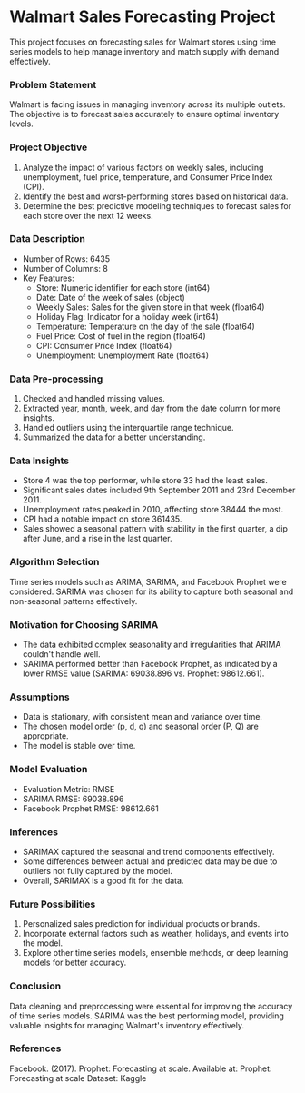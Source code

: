 # Walmart Sales Forecasting Project
This project focuses on forecasting sales for Walmart stores using time series models to help manage inventory and match supply with demand effectively.

### Problem Statement
Walmart is facing issues in managing inventory across its multiple outlets. The objective is to forecast sales accurately to ensure optimal inventory levels.
### Project Objective
1. Analyze the impact of various factors on weekly sales, including unemployment, fuel price, temperature, and Consumer Price Index (CPI).
2. Identify the best and worst-performing stores based on historical data.
3. Determine the best predictive modeling techniques to forecast sales for each store over the next 12 weeks.
### Data Description
* Number of Rows: 6435
* Number of Columns: 8
* Key Features:
   - Store: Numeric identifier for each store (int64)
   - Date: Date of the week of sales (object)
   - Weekly Sales: Sales for the given store in that week (float64)
   - Holiday Flag: Indicator for a holiday week (int64)
   - Temperature: Temperature on the day of the sale (float64)
   - Fuel Price: Cost of fuel in the region (float64)
   - CPI: Consumer Price Index (float64)
   - Unemployment: Unemployment Rate (float64)
### Data Pre-processing
1. Checked and handled missing values.
2. Extracted year, month, week, and day from the date column for more insights.
3. Handled outliers using the interquartile range technique.
4. Summarized the data for a better understanding.
### Data Insights
* Store 4 was the top performer, while store 33 had the least sales.
* Significant sales dates included 9th September 2011 and 23rd December 2011.
* Unemployment rates peaked in 2010, affecting store 38444 the most.
* CPI had a notable impact on store 361435.
* Sales showed a seasonal pattern with stability in the first quarter, a dip after June, and a rise in the last quarter.
### Algorithm Selection
Time series models such as ARIMA, SARIMA, and Facebook Prophet were considered. SARIMA was chosen for its ability to capture both seasonal and non-seasonal patterns effectively.

### Motivation for Choosing SARIMA
* The data exhibited complex seasonality and irregularities that ARIMA couldn't handle well.
* SARIMA performed better than Facebook Prophet, as indicated by a lower RMSE value (SARIMA: 69038.896 vs. Prophet: 98612.661).
### Assumptions
* Data is stationary, with consistent mean and variance over time.
* The chosen model order (p, d, q) and seasonal order (P, Q) are appropriate.
* The model is stable over time.
### Model Evaluation
* Evaluation Metric: RMSE
* SARIMA RMSE: 69038.896
* Facebook Prophet RMSE: 98612.661
### Inferences
* SARIMAX captured the seasonal and trend components effectively.
* Some differences between actual and predicted data may be due to outliers not fully captured by the model.
* Overall, SARIMAX is a good fit for the data.
### Future Possibilities
1. Personalized sales prediction for individual products or brands.
2. Incorporate external factors such as weather, holidays, and events into the model.
3. Explore other time series models, ensemble methods, or deep learning models for better accuracy.
### Conclusion
Data cleaning and preprocessing were essential for improving the accuracy of time series models. SARIMA was the best performing model, providing valuable insights for managing Walmart's inventory effectively.

### References
Facebook. (2017). Prophet: Forecasting at scale. Available at: Prophet: Forecasting at scale
Dataset: Kaggle

